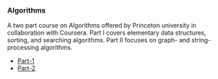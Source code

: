 ### Algorithms

A two part course on Algorithms offered by Princeton university in collaboration with Coursera. Part I covers elementary data structures, sorting, and searching algorithms. Part II focuses on graph- and string-processing algorithms.



* [Part-1](https://www.coursera.org/learn/algorithms-part1)
* [Part-2](https://www.coursera.org/learn/algorithms-part2)
